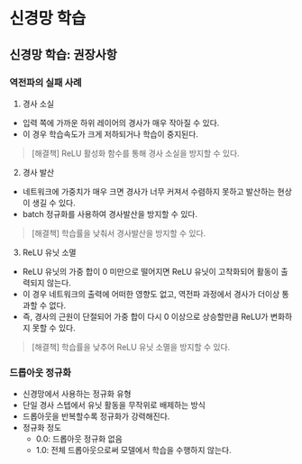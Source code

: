 # 신경망 학습
## 신경망 학습: 권장사항

### 역전파의 실패 사례
1. 경사 소실
  - 입력 쪽에 가까운 하위 레이어의 경사가 매우 작아질 수 있다.
  - 이 경우 학습속도가 크게 저하되거나 학습이 중지된다.

> [해결책] ReLU 활성화 함수를 통해 경사 소실을 방지할 수 있다.

2. 경사 발산
  - 네트워크에 가중치가 매우 크면 경사가 너무 커져서 수렴하지 못하고 발산하는 현상이 생길 수 있다.
  - batch 정규화를 사용하여 경사발산을 방지할 수 있다.

> [해결책] 학습률을 낮춰서 경사발산을 방지할 수 있다.

3. ReLU 유닛 소멸
  - ReLU 유닛의 가중 합이 0 미만으로 떨어지면 ReLU 유닛이 고착화되어 활동이 출력되지 않는다.
  - 이 경우 네트워크의 출력에 어떠한 영향도 없고, 역전파 과정에서 경사가 더이상 통과할 수 없다.
  - 즉, 경사의 근원이 단절되어 가중 합이 다시 0 이상으로 상승할만큼 ReLU가 변화하지 못할 수 있다.

> [해결책] 학습률을 낮추어 ReLU 유닛 소멸을 방지할 수 있다.

### 드롭아웃 정규화

- 신경망에서 사용하는 정규화 유형
- 단일 경사 스텝에서 유닛 활동을 무작위로 배제하는 방식
- 드롭아웃을 반복할수록 정규화가 강력해진다.
- 정규화 정도
  + 0.0: 드롭아웃 정규화 없음
  + 1.0: 전체 드롭아웃으로써 모델에서 학습을 수행하지 않는다.


  